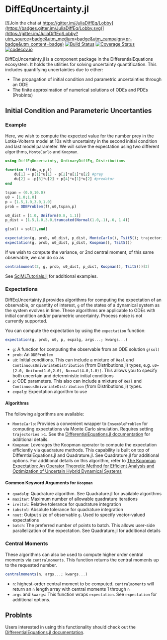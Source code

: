 # DiffEqUncertainty.jl

[![Join the chat at https://gitter.im/JuliaDiffEq/Lobby](https://badges.gitter.im/JuliaDiffEq/Lobby.svg)](https://gitter.im/JuliaDiffEq/Lobby?utm_source=badge&utm_medium=badge&utm_campaign=pr-badge&utm_content=badge)
[![Build Status](https://github.com/SciML/DiffEqUncertainty.jl/workflows/CI/badge.svg)](https://github.com/SciML/DiffEqUncertainty.jl/actions?query=workflow%3ACI)
[![Coverage Status](https://coveralls.io/repos/JuliaDiffEq/DiffEqUncertainty.jl/badge.svg?branch=master&service=github)](https://coveralls.io/github/JuliaDiffEq/DiffEqUncertainty.jl?branch=master)
[![codecov.io](http://codecov.io/github/JuliaDiffEq/DiffEqUncertainty.jl/coverage.svg?branch=master)](http://codecov.io/github/JuliaDiffEq/DiffEqUncertainty.jl?branch=master)

DiffEqUncertainty.jl is a component package in the DifferentialEquations ecosystem. It holds the
utilities for solving uncertainty quantification. This includes quantifying uncertainties due to either:

- The propagation of initial condition and parametric uncertainties through an ODE
- The finite approximation of numerical solutions of ODEs and PDEs (ProbInts)

## Initial Condition and Parameteric Uncertanties

### Example
Here, we wish to compute the expected value for the number prey in the Lotka-Volterra model at 10s with uncertainty in the second initial condition and last model parameter. We will solve the expectation using two different algorithms, `MonteCarlo` and `Koopman`.

```julia
using DiffEqUncertainty, OrdinaryDiffEq, Distributions

function f!(du,u,p,t)
    du[1] = p[1]*u[1] - p[2]*u[1]*u[2] #prey
    du[2] = -p[3]*u[2] + p[4]*u[1]*u[2] #predator
end

tspan = (0.0,10.0)
u0 = [1.0;1.0]
p = [1.5,1.0,3.0,1.0]
prob = ODEProblem(f!,u0,tspan,p)

u0_dist = [1.0, Uniform(0.8, 1.1)]
p_dist = [1.5,1.0,3.0,truncated(Normal(1.0,.1),.6, 1.4)]

g(sol) = sol[1,end]

expectation(g, prob, u0_dist, p_dist, MonteCarlo(), Tsit5(); trajectories = 100_000)
expectation(g, prob, u0_dist, p_dist, Koopman(), Tsit5())  
```

If we wish to compute the variance, or 2nd central moment, of this same observable, we can do so as

```julia
centralmoment(2, g, prob, u0_dist, p_dist, Koopman(), Tsit5())[2]  
```

See [SciMLTutorials.jl](https://github.com/SciML/SciMLTutorials.jl) for additional examples.

### Expectations
DiffEqUncertainty.jl provides algorithms for computing the expectation of an observable, or quantity of interest, `g` of the states of a dynamical system as the system evolves in time. These algorithms are applicable to ODEs with initial condition and/or parametric uncertainty. Process noise is not currently supported. 

You can compute the expectation by using the `expectation` function:

```julia
expectation(g, prob, u0, p, expalg, args...; kwargs...)
```

- `g`: A function for computing the observable from an ODE solution `g(sol)`
- `prob`: An `ODEProblem`
- `u0`: Initial conditions. This can include a mixture of `Real` and `ContinuousUnivariateDistribution` (from Distributions.jl) types, e.g. `u0=[2.0, Uniform(1.0,2.0), Normal(4.0,1.0)]`. This allows you to specify both uncertain and deterministic initial conditions
- `p`: ODE parameters. This also can include a mixture of `Real` and `ContinuousUnivariateDistribution` (from Distributions.jl) types.
- `expalg`: Expectation algorithm to use

#### Algorithms
The following algorithms are available:

- `MonteCarlo`: Provides a convenient wrapper to `EnsembleProblem` for computing expectations via Monte Carlo simulation. Requires setting `trajectories >1`. See the [DifferentialEquations.jl documentation](https://diffeq.sciml.ai/stable/features/ensemble/#) for additional details.
- `Koopman`: Leverages the Koopman operator to compute the expectation efficiently via quadrature methods. This capability is built on top of DifferntialEquations.jl and Quadrature.jl. See Quadrature.jl for additional options. For additional details on this algorithm, refer to [The Koopman Expectation: An Operator Theoretic Method for Efficient Analysis and Optimization of Uncertain Hybrid Dynamical Systems](https://arxiv.org/abs/2008.08737)

#### Common Keyword Arguments for `Koopman`
- `quadalg`: Quadrature algorithm. See Quadrature.jl for available algorithms
- `maxiter`: Maximum number of allowable quadrature iterations
- `ireltol`: Relative tolerance for quadrature integration
- `iabstol`: Absolute tolerance for quadrature integration
- `nout`: Output size of observable `g`. Used to specify vector-valued expectations
- `batch`: The preferred number of points to batch. This allows user-side
  parallelization of the expectation. See Quadrature.jl for additional details

### Central Moments
These algorithms can also be used to compute higher order central moments via `centralmoments`. This function returns the central moments up to the requested number.

```julia
centralmoments(n, args...; kwargs...)
```

- `n`: highest-order central moment to be computed. `centralmoments` will return an `n` length array with central moments 1 through `n`
- `args` and `kwargs`: This function wraps `expectation`. See `expectation` for additional options.

## ProbInts
Users interested in using this functionality should check out the [DifferentialEquations.jl documentation](https://diffeq.sciml.ai/stable/analysis/uncertainty_quantification/#ProbInts-1).


